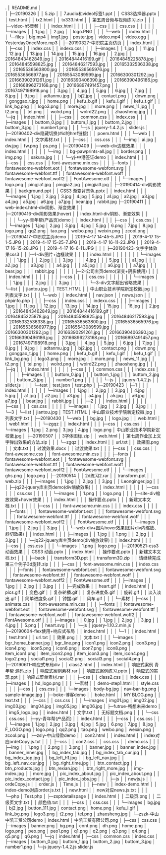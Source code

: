 .
│  README.md
│  
│
├─20190326
│  │  5.zip
│  │  7.audio和video标签1.ppt
│  │  CSS3选择器.pptx
│  │  test.html
│  │  tx2.html
│  │  tx333.html
│  │  第五周音频与视频练习.zip
│  │
│  ├─video-h5音频
│  │  │  index.html
│  │  │
│  │  ├─css
│  │  │      css.css
│  │  │
│  │  └─images
│  │          1.jpg
│  │          2.jpg
│  │          logo.PNG
│  │
│  └─web
│      │  index.html
│      │
│      └─files
│              big.mp4
│              img1.jpg
│              poster.jpg
│              video.mp4
│              video.ogg
│              YesterdayOnceMore.mp3
│
├─20190327-中职院主页仿页
│  │  index.html
│  │
│  ├─css
│  │      index.css
│  │      indexx.css
│  │
│  ├─images
│  │      1.jpg
│  │      11.jpg
│  │      12.jpg
│  │      13.jpg
│  │      14.jpg
│  │      15.jpg
│  │      16.jpg
│  │      2.jpg
│  │      20164843462849.jpg
│  │      20164844416199.gif
│  │      20164845225878.jpg
│  │      20164845598825.jpg
│  │      20164846217593.jpg
│  │      20165332536338.jpg
│  │      20165536563800.jpg
│  │      20165536565976.jpg
│  │      20165536566977.jpg
│  │      20165543089599.jpg
│  │      20166300301292.jpg
│  │      20166390291261.jpg
│  │      20166390406390.jpg
│  │      20166390496186.jpg
│  │      20166896273168.png
│  │      20166897491457.png
│  │      20167497198918.png
│  │      3.jpg
│  │      4.jpg
│  │      5.jpg
│  │      6.jpg
│  │      7.jpg
│  │      8.jpg
│  │      9.jpg
│  │      adtanmu.jpg
│  │      bj2.jpg
│  │      contact.png
│  │      down.png
│  │      gonggao_t.jpg
│  │      home.png
│  │      kefu_b.gif
│  │      kefu_l.gif
│  │      kefu_t.gif
│  │      link_bg.png
│  │      logo3.png
│  │      more.jpg
│  │      more.png
│  │      news_11.jpg
│  │      t2.png
│  │      tel.png
│  │      wolrd.png
│  │      wolrd22.png
│  │      zhaosheng.jpg
│  │
│  └─jq
│      │  index.html
│      │
│      ├─css
│      │      common.css
│      │      index.css
│      │
│      ├─images
│      │      buttom_0.jpg
│      │      buttom_1.jpg
│      │      buttom_2.jpg
│      │      buttom_3.jpg
│      │      number1.png
│      │
│      └─js
│              jquery-1.4.2.js
│              slider.js
│
├─20190402-div隐藏切换(#id的href链接)
│  │  poem.html
│  │
│  └─web
│      │  index.html
│      │  文字素材.txt
│      │
│      ├─css
│      │      css.css
│      │
│      └─img
│              ai.jpg
│              dw.jpg
│              fw.png
│              ps.png
│
├─20190409
│  ├─web-div边框效果
│  │  │  index.html
│  │  │
│  │  └─img
│  │          bg-pawprints-all.jpg
│  │          border.png
│  │          img.png
│  │          sakura.jpg
│  │
│  └─yj-中港签证demo
│      │  index.html
│      │
│      ├─css
│      │      css.css
│      │      font-awesome.min.css
│      │
│      ├─fonts
│      │      fontawesome-webfont.eot
│      │      fontawesome-webfont.svg
│      │      fontawesome-webfont.ttf
│      │      fontawesome-webfont.woff
│      │      fontawesome-webfont.woff2
│      │      FontAwesome.otf
│      │
│      └─images
│              logo.png
│              pingjia1.jpg
│              pingjia2.jpg
│              pingjia3.jpg
│
├─20190414-div阴影效果
│  │  background.ppt
│  │  CSS3 渐变背景色.pptx
│  │  index.html
│  │
│  └─images
│          1.jpg
│          2.jpg
│          3.jpg
│          4.jpg
│          5.jpg
│          a1.jpg
│          a2.jpg
│          a3.jpg
│          a4.jpg
│          a5.jpg
│          a6.jpg
│          a7.jpg
│          bear.jpg
│          rabbit.jpg
├─20190411
│  │  web-index.html-div阴影、渐变效果
│  │  
├─20190416-div阴影效果(hover)
│  │  index.html-div阴影、渐变效果
│  │  
│  │
│  └─yy-青年帮(产品页)demo
│      │  index.html
│      │
│      ├─css
│      │      css.css
│      │
│      └─images
│              1.jpg
│              2.jpg
│              3.jpg
│              4.jpg
│              5.jpg
│              6.png
│              7.jpg
│              8.jpg
│              logo.png
│              qq2.png
│              tao.png
│              weibo.png
│              weixin.png
│              zcool.png
│
├─20190417-中职院主页demo
│  │  2019-4-17 14-45-5.JPG
│  │  2019-4-17 15-1-5.JPG
│  │  2019-4-17 15-25-7.JPG
│  │  2019-4-17 16-11-23.JPG
│  │  2019-4-17 16-15-28.JPG
│  │  2019-4-17 16-6-11.JPG
│  │
│  ├─20190423-文字字体效果css3
│  │  ├─1-div图片+边框效果
│  │  │  │  index.html
│  │  │  │
│  │  │  └─images
│  │  │          1.jpg
│  │  │          2.jpg
│  │  │          3.jpg
│  │  │          4.jpg
│  │  │          5.jpg
│  │  │          a1.jpg
│  │  │          a2.jpg
│  │  │          a3.jpg
│  │  │          a4.jpg
│  │  │          a5.jpg
│  │  │          a6.jpg
│  │  │          a7.jpg
│  │  │          bear.jpg
│  │  │          rabbit.jpg
│  │  │
│  │  ├─2-公司主页demo(渐变+阴影使用)
│  │  │  │  index.html
│  │  │  │
│  │  │  ├─css
│  │  │  │      css.css
│  │  │  │
│  │  │  └─images
│  │  │          1.jpg
│  │  │          2.jpg
│  │  │          3.jpg
│  │  │
│  │  └─3-div文字超出省略效果
│  │      └─list
│  │              jiantou.jpg
│  │              TEST.HTML
│  │              中山职业技术学院新定校徽.jpg
│  │              列表文字.txt
│  │
│  └─web
│      │  index.html
│      │  nav.json
│      │  news.json
│      │  phpinfo.php
│      │
│      ├─css
│      │      index.css
│      │      indexx.css
│      │
│      ├─images
│      │      1.jpg
│      │      11.jpg
│      │      12.jpg
│      │      13.jpg
│      │      14.jpg
│      │      15.jpg
│      │      16.jpg
│      │      2.jpg
│      │      20164843462849.jpg
│      │      20164844416199.gif
│      │      20164845225878.jpg
│      │      20164845598825.jpg
│      │      20164846217593.jpg
│      │      20165332536338.jpg
│      │      20165536563800.jpg
│      │      20165536565976.jpg
│      │      20165536566977.jpg
│      │      20165543089599.jpg
│      │      20166300301292.jpg
│      │      20166390291261.jpg
│      │      20166390406390.jpg
│      │      20166390496186.jpg
│      │      20166896273168.png
│      │      20166897491457.png
│      │      20167497198918.png
│      │      3.jpg
│      │      4.jpg
│      │      5.jpg
│      │      6.jpg
│      │      7.jpg
│      │      8.jpg
│      │      9.jpg
│      │      adtanmu.jpg
│      │      bj2.jpg
│      │      contact.png
│      │      down.png
│      │      gonggao_t.jpg
│      │      home.png
│      │      kefu_b.gif
│      │      kefu_l.gif
│      │      kefu_t.gif
│      │      link_bg.png
│      │      logo3.png
│      │      more.jpg
│      │      more.png
│      │      news_11.jpg
│      │      t2.png
│      │      tel.png
│      │      wolrd.png
│      │      wolrd22.png
│      │      zhaosheng.jpg
│      │
│      ├─jq
│      │  │  index.html
│      │  │
│      │  ├─css
│      │  │      common.css
│      │  │      index.css
│      │  │
│      │  ├─images
│      │  │      buttom_0.jpg
│      │  │      buttom_1.jpg
│      │  │      buttom_2.jpg
│      │  │      buttom_3.jpg
│      │  │      number1.png
│      │  │
│      │  └─js
│      │          jquery-1.4.2.js
│      │          slider.js
│      │
│      └─test
│              test.json
│              test.php
│
├─20190423
│  ├─1
│  │  │  index.html
│  │  │
│  │  └─images
│  │          1.jpg
│  │          2.jpg
│  │          3.jpg
│  │          4.jpg
│  │          5.jpg
│  │          a1.jpg
│  │          a2.jpg
│  │          a3.jpg
│  │          a4.jpg
│  │          a5.jpg
│  │          a6.jpg
│  │          a7.jpg
│  │          bear.jpg
│  │          rabbit.jpg
│  │
│  ├─2
│  │  │  index.html
│  │  │
│  │  ├─css
│  │  │      css.css
│  │  │
│  │  └─images
│  │          1.jpg
│  │          2.jpg
│  │          3.jpg
│  │
│  └─3
│      └─list
│              jiantou.jpg
│              TEST.HTML
│              中山职业技术学院新定校徽.jpg
│              列表文字.txt
│
├─20190430
│  └─web
│      │  bg.jpg
│      │  logo.jpg
│      │  web.html
│      │  web1.html
│      │
│      └─zgqz
│          │  index.html
│          │
│          ├─css
│          │      css.css
│          │
│          └─images
│                  1.jpg
│                  2.png
│                  3.jpg
│                  4.jpg
│                  logo.png
│                  中山职业技术学院新定校徽.jpg
│
├─20190507
│  │  3字体图标.zip
│  │  web.html
│  │  第七周作业加上文字弹出效果的方法.zip
│  │
│  └─zgqz
│      │  index.html
│      │  url.txt
│      │  效果图.png
│      │  文本.txt
│      │  过渡效果.docx
│      │  过渡效果.txt
│      │
│      ├─css
│      │      css.css
│      │      font-awesome.css
│      │      font-awesome.min.css
│      │
│      ├─fonts
│      │      fontawesome-webfont.eot
│      │      fontawesome-webfont.svg
│      │      fontawesome-webfont.ttf
│      │      fontawesome-webfont.woff
│      │      fontawesome-webfont.woff2
│      │      FontAwesome.otf
│      │
│      └─images
│              ghs.png
│              logo.png
│
├─20190514
│  │  2d练习2.rar
│  │  transform.ppt
│  │  web.zip
│  │
│  ├─images
│  │      1.jpg
│  │      2.jpg
│  │      3.jpg
│  │      Leonginger.jpg
│  │
│  ├─jq22-jquery库主页demo(div缩放效果)
│  │  │  index.html
│  │  │
│  │  ├─css
│  │  │      css.css
│  │  │
│  │  └─images
│  │          1.png
│  │          logo.png
│  │
│  ├─site-div缩放效果+hover效果
│  │  │  index.html
│  │  │  操作要点.pptx
│  │  │  新建文本文档.txt
│  │  │
│  │  ├─css
│  │  │      font-awesome.min.css
│  │  │      index.css
│  │  │
│  │  ├─fonts
│  │  │      fontawesome-webfont.eot
│  │  │      fontawesome-webfont.svg
│  │  │      fontawesome-webfont.ttf
│  │  │      fontawesome-webfont.woff
│  │  │      fontawesome-webfont.woff2
│  │  │      FontAwesome.otf
│  │  │
│  │  └─images
│  │          1.jpg
│  │          2.jpg
│  │          3.jpg
│  │
│  └─web-div+图片hover效果(图片div内缩放、斜切效果)
│      │  index.html
│      │
│      ├─images
│      │      1.jpg
│      │      1.png
│      │      2.jpg
│      │      3.jpg
│      │
│      └─jq22-jquery库主页demo(div缩放效果)
│          │  index.html
│          │
│          ├─css
│          │      css.css
│          │
│          └─images
│                  1.png
│                  logo.png
│
├─20190521-css3动画效果
│  │  CSS3 动画.pptx
│  │  index.html
│  │  操作要点.pptx
│  │  新建文本文档.txt
│  │
│  ├─back
│  │      transform3D.ppt
│  │      transform3D.zip
│  │      请继续完成第三个例子3d旋转.zip
│  │
│  ├─css
│  │      font-awesome.min.css
│  │      index.css
│  │
│  ├─fonts
│  │      fontawesome-webfont.eot
│  │      fontawesome-webfont.svg
│  │      fontawesome-webfont.ttf
│  │      fontawesome-webfont.woff
│  │      fontawesome-webfont.woff2
│  │      FontAwesome.otf
│  │
│  ├─images
│  │      1.jpg
│  │      2.jpg
│  │      3.jpg
│  │
│  ├─完成效果
│  │      heart.gif
│  │      index.html
│  │      pics.gif
│  │      变色.gif
│  │      复杂轮播.gif
│  │      复杂进度条.gif
│  │      旋转.gif
│  │      淡入淡出.gif
│  │      简单进度条.gif
│  │      钟摆.gif
│  │      风车.gif
│  │
│  └─素材
│      ├─css
│      │      animate.css
│      │      font-awesome.min.css
│      │
│      ├─fonts
│      │      fontawesome-webfont.eot
│      │      fontawesome-webfont.svg
│      │      fontawesome-webfont.ttf
│      │      fontawesome-webfont.woff
│      │      fontawesome-webfont.woff2
│      │      FontAwesome.otf
│      │
│      ├─images
│      │      0.jpg
│      │      1.jpg
│      │      2.jpg
│      │      3.jpg
│      │      4.jpg
│      │      5.png
│      │      heart.svg
│      │
│      └─js
│              jquery-1.10.2.min.js
│
├─20190604-flex使用+响应式布局
│  │  index.html
│  │
│  └─1
│      │  index.html
│      │  test.html
│      │  url.txt
│      │  效果.png
│      │  文本.txt
│      │
│      └─images
│              bgr_home_banner.jpg
│              bgr_line.png
│              icon1.png
│              icon2.png
│              icon3.png
│              icon4.png
│              icon5.png
│              icon6.png
│              icon7.png
│              icon8.png
│              item_icon1.png
│              item_icon2.png
│              item_icon3.png
│              item_icon4.png
│              logo2.png
│              social1.png
│              social2.png
│              social3.png
│              social4.png
│
├─20190611-响应式布局div
│  │  class2.html
│  │  index.html
│  │  响应式案例  青年帮 源码.zip
│  │  响应式案例素材.rar
│  │  响应式案例练习.pptx
│  │  响应式的实现.ppt
│  │  响应式菜单素材.rar
│  │
│  ├─css
│  │      class2.css
│  │      index.css
│  │
│  ├─images
│  │      hd_logo.png
│  │
│  └─素材
│      │  demo-step1.html
│      │  style.css
│      │
│      ├─css
│      │      css.css
│      │
│      └─images
│              body-bg.jpg
│              nav-bar-bg.png
│              sample-image.jpg
│
├─boke-博客demo
│  │  boke.html
│  │  MY BLOG.png
│  │  text.txt
│  │
│  ├─css
│  │      css.css
│  │
│  └─images
│          img01.jpg
│          img02.jpg
│          img03.jpg
│          img04.jpg
│          img05.jpg
│          img06.jpg
│
├─futrue-畅想未来demo
│  │  img5_logo.jpg
│  │  index.html
│  │  文字.txt
│  │  无标题文档.png
│  │
│  └─css
│          css.css
│
├─yy-青年帮(产品页)
│  │  index.html
│  │
│  ├─css
│  │      css.css
│  │
│  └─images
│          1.jpg
│          2.jpg
│          3.jpg
│          4.jpg
│          5.jpg
│          6.png
│          7.jpg
│          8.jpg
│          F_LOGO.png
│          logo.png
│          qq2.png
│          tao.png
│          weibo.png
│          weixin.png
│          zcool.png
│
├─zsly-中山绿盈demo
│  │  con2.html
│  │  index.html
│  │  index对应ordeCopy.js.txt
│  │
│  ├─css
│  │      con2.css
│  │      css.css
│  │      demo.css
│  │
│  ├─img
│  │      1.png
│  │      2.png
│  │      3.png
│  │      banner.jpg
│  │      banner_index.jpg
│  │      banner_inner.jpg
│  │      bg_index_tab.jpg
│  │      bg_index_tab_cur.jpg
│  │      bg_index_top.jpg
│  │      bg_left_h1.jpg
│  │      bg_left_nav.jpg
│  │      bg_left_nav_cur.jpg
│  │      bg_right_time.jpg
│  │      btn_contact.jpg
│  │      btn_products.jpg
│  │      btn_rexian.jpg
│  │      btn_right_more.jpg
│  │      img-index.jpg
│  │      more.jpg
│  │      pic_index_about.jpg
│  │      pic_index_about.png
│  │      pic_index_contact.jpg
│  │      pic_index_jobs.jpg
│  │
│  ├─js
│  │      newjs.js
│  │      ordeCopy.js
│  │      order.js
│  │      Time.js
│  │
│  ├─new
│  │      index-demo.html
│  │      index-demo对应order.js.txt
│  │      new.html
│  │      new对应news.js.txt
│  │
│  └─php
│          Test.php
│
├─zsptdetailspage
│  │  index.html
│  │  二级页.png
│  │  二级页文字.txt
│  │  颜色值.txt
│  │
│  ├─css
│  │      css.css
│  │
│  └─images
│          bg.jpg
│          bj2.jpg
│          button_111.jpg
│          contact.png
│          home.png
│          kefu_l.gif
│          link_bg.png
│          logo3.png
│          t2.png
│          tel.png
│          zhaosheng.jpg
│
└─zszk-中山中凯工贸公司demo
    │  index.html
    │  中凯工贸有限公司.png
    │
    ├─css
    │      css.css
    │
    ├─images
    │      banner.png
    │      bg.png
    │      cont.png
    │      dh.png
    │      home.png
    │      logo.png
    │      peo.png
    │      peo1.png
    │      q1.png
    │      q2.png
    │      q3.png
    │      q4.png
    │      q5.png
    │      q6.png
    │
    └─jq
        │  index.html
        │
        ├─css
        │      common.css
        │      index.css
        │
        ├─images
        │      buttom_0.jpg
        │      buttom_1.jpg
        │      buttom_2.jpg
        │      buttom_3.jpg
        │      number1.png
        │
        └─js
                jquery-1.4.2.js
                slider.js

